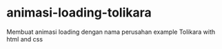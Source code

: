 # animasi-loading-tolikara
Membuat animasi loading dengan nama perusahan example Tolikara with html and css
